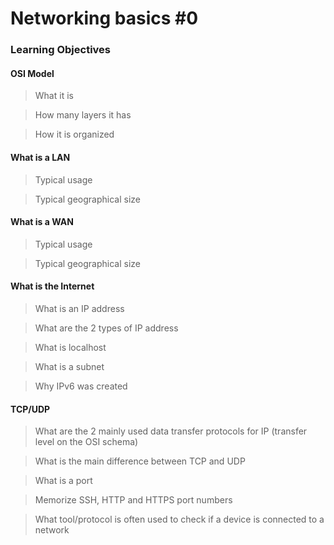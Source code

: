 # Networking basics #0

### Learning Objectives

#### OSI Model
> What it is

> How many layers it has

> How it is organized

#### What is a LAN

> Typical usage

> Typical geographical size

#### What is a WAN

> Typical usage

> Typical geographical size

#### What is the Internet

> What is an IP address

> What are the 2 types of IP address

> What is localhost

> What is a subnet

> Why IPv6 was created

#### TCP/UDP

> What are the 2 mainly used data transfer protocols for IP (transfer level on the OSI schema)

> What is the main difference between TCP and UDP

> What is a port

> Memorize SSH, HTTP and HTTPS port numbers

> What tool/protocol is often used to check if a device is connected to a network
